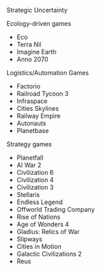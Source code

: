 Strategic Uncertainty

Ecology-driven games
- Eco
- Terra Nil
- Imagine Earth
- Anno 2070

Logistics/Automation Games
- Factorio
- Railroad Tycoon 3
- Infraspace
- Cities Skylines
- Railway Empire
- Autonauts
- Planetbase

Strategy games
- Planetfall
- AI War 2
- Civilization 6
- Civilization 4
- Civilization 3
- Stellaris
- Endless Legend
- Offworld Trading Company
- Rise of Nations
- Age of Wonders 4
- Gladius: Relics of War
- Slipways
- Cities in Motion
- Galactic Civilizations 2
- Reus
